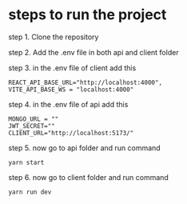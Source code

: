 # steps to run the project

step 1. Clone the repository

step 2. Add the .env file  in both api and client folder

step 3. in the .env file of client add this 

```
REACT_API_BASE_URL="http://localhost:4000",
VITE_API_BASE_WS = "localhost:4000"
```

step 4. in the .env file of api add this

```
MONGO_URL = ""
JWT_SECRET=""
CLIENT_URL="http://localhost:5173/"
```

step 5. now go to api folder and run command 
```
yarn start
```

step 6. now go to client folder and run command
```
yarn run dev
```
